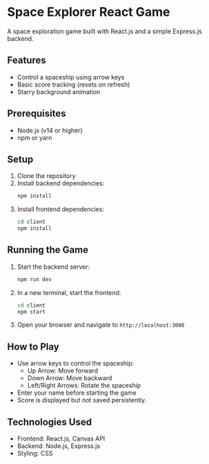 # Space Explorer React Game

A space exploration game built with React.js and a simple Express.js backend.

## Features

- Control a spaceship using arrow keys
- Basic score tracking (resets on refresh)
- Starry background animation

## Prerequisites

- Node.js (v14 or higher)
- npm or yarn

## Setup

1. Clone the repository
2. Install backend dependencies:
   ```bash
   npm install
   ```
3. Install frontend dependencies:
   ```bash
   cd client
   npm install
   ```

## Running the Game

1. Start the backend server:
   ```bash
   npm run dev
   ```
2. In a new terminal, start the frontend:
   ```bash
   cd client
   npm start
   ```
3. Open your browser and navigate to `http://localhost:3000`

## How to Play

- Use arrow keys to control the spaceship:
  - Up Arrow: Move forward
  - Down Arrow: Move backward
  - Left/Right Arrows: Rotate the spaceship
- Enter your name before starting the game
- Score is displayed but not saved persistently.

## Technologies Used

- Frontend: React.js, Canvas API
- Backend: Node.js, Express.js
- Styling: CSS 